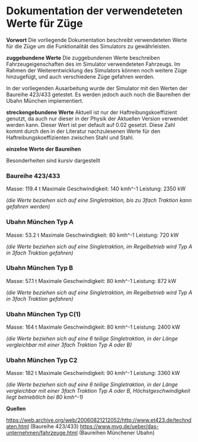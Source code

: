 Dokumentation der verwendeteten Werte für Züge
========================

**Vorwort**
Die vorliegende Dokumentation beschreibt verwendeteten Werte für die Züge um die Funktionalität des Simulators zu gewährleisten.

**zuggebundene Werte**
Die zuggebundenen Werte beschreiben Fahrzeugeigenschaften des im Simulator verwendeteten Fahrzeugs. Im Rahmen der Weiterentwicklung des Simulators können noch weitere Züge hinzugefügt, und auch verschiedene Züge gefahren werden.

In der vorliegenden Ausarbeitung wurde der Simulator mit den Werten der Baureihe 423/433 getestet.
Es werden jedoch auch noch die Baureihen der Ubahn München implementiert.

**streckengebundene Werte**
Aktuell ist nur der Haftreibungskoeffizient genutzt, da auch nur dieser in der Physik der Aktuellen Version verwendet werden kann. Dieser Wert ist per default auf 0.02 gesetzt.
Diese Zahl kommt durch den in der Literatur nachzulesenen Werte für den Haftreibungskoeffizienten zwischen Stahl und Stahl.

**einzelne Werte der Baureihen**

Besonderheiten sind *kursiv* dargestellt

### Baureihe 423/433

Masse:                    119.4 t
Maximale Geschwindigkeit: 140 kmh^-1
Leistung:                 2350 kW

*(die Werte beziehen sich auf eine Singletraktion, bis zu 3fach Traktion kann gefahren werden)*

### Ubahn München Typ A

Masse:                    53.2 t
Maximale Geschwindigkeit: 80 kmh^-1
Leistung:                 720 kW

*(die Werte beziehen sich auf eine Singletraktion, im Regelbetrieb wird Typ A in 3fach Traktion gefahren)*

### Ubahn München Typ B

Masse:                    57.1 t
Maximale Geschwindigkeit: 80 kmh^-1
Leistung:                 872 kW

*(die Werte beziehen sich auf eine Singletraktion, im Regelbetrieb wird Typ A in 3fach Traktion gefahren)*

### Ubahn München Typ C(1)

Masse:                    164 t
Maximale Geschwindigkeit: 80 kmh^-1
Leistung:                 2400 kW

*(die Werte beziehen sich auf eine 6 teilige Singletraktion, in der Länge vergleichbar mit einer 3fach Traktion Typ A oder B)*

### Ubahn München Typ C2
Masse:                    182 t
Maximale Geschwindigkeit: 90 kmh^-1
Leistung:                 3360 kW

*(die Werte beziehen sich auf eine 6 teilige Singletraktion, in der Länge vergleichbar mit einer 3fach Traktion Typ A oder B, Höchstgeschwindigkeit liegt betriebtlich bei 80 kmh^-1)*


**Quellen**

https://web.archive.org/web/20060821212052/http://www.et423.de/techndaten.html (Baureihe 423/433)
https://www.mvg.de/ueber/das-unternehmen/fahrzeuge.html (Baureihen Münchener Ubahn)
